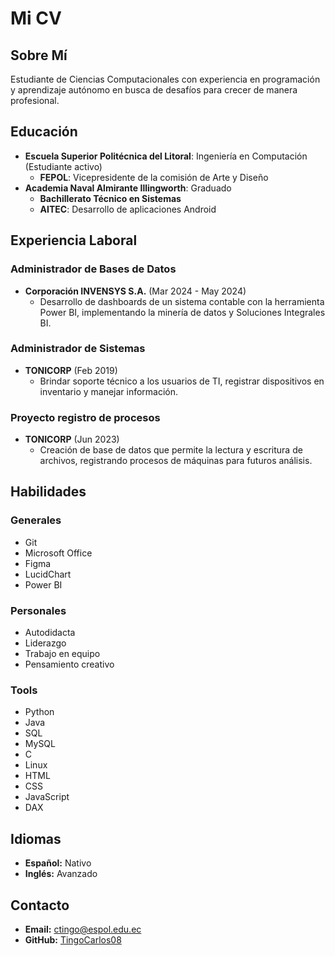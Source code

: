 # Mi CV
## Sobre Mí
Estudiante de Ciencias Computacionales con experiencia en programación y aprendizaje autónomo en busca de desafíos para crecer de manera profesional.

## Educación
- **Escuela Superior Politécnica del Litoral**: Ingeniería en Computación (Estudiante activo)
  - **FEPOL**: Vicepresidente de la comisión de Arte y Diseño
- **Academia Naval Almirante Illingworth**: Graduado
  - **Bachillerato Técnico en Sistemas**
  - **AITEC**: Desarrollo de aplicaciones Android
  

## Experiencia Laboral
### Administrador de Bases de Datos
- **Corporación INVENSYS S.A.** (Mar 2024 - May 2024)
  - Desarrollo de dashboards de un sistema contable con la herramienta Power BI, implementando la minería de datos y Soluciones Integrales BI.

### Administrador de Sistemas
- **TONICORP** (Feb 2019)
  - Brindar soporte técnico a los usuarios de TI, registrar dispositivos en inventario y manejar información.

### Proyecto registro de procesos
- **TONICORP** (Jun 2023)
  - Creación de base de datos que permite la lectura y escritura de archivos, registrando procesos de máquinas para futuros análisis.

## Habilidades
### Generales
- Git
- Microsoft Office
- Figma
- LucidChart
- Power BI

### Personales
- Autodidacta
- Liderazgo
- Trabajo en equipo
- Pensamiento creativo

### Tools
- Python
- Java
- SQL
- MySQL
- C
- Linux
- HTML
- CSS
- JavaScript
- DAX

## Idiomas
- **Español:** Nativo
- **Inglés:** Avanzado

## Contacto
- **Email:** ctingo@espol.edu.ec
- **GitHub:** [TingoCarlos08](https://github.com/TingoCarlos08)


